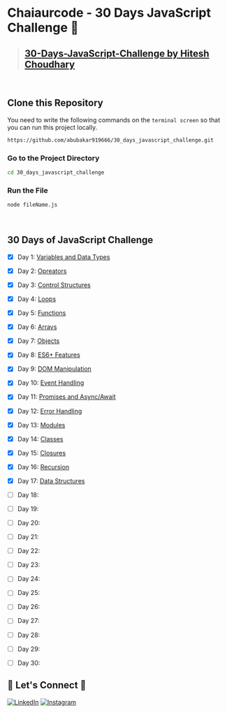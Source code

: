 # **Chaiaurcode - 30 Days JavaScript Challenge** 🎯

> ## [30-Days-JavaScript-Challenge by Hitesh Choudhary](https://courses.chaicode.com/learn/home) 
<br/>

## **Clone this Repository** 
You need to write the following commands on the `terminal screen` so that you can run this project locally.

```bash
https://github.com/abubakar919666/30_days_javascript_challenge.git
```

### Go to the Project Directory
```sh
cd 30_days_javascript_challenge
```

### Run the File
```sh
node fileName.js
```
<br />

## 30 Days of JavaScript Challenge

- [x] Day 1: [Variables and Data Types](https://github.com/abubakar919666/30_days_javascript_challenge/tree/main/Day01%20-%20Variables%20and%20Data%20Types)
- [x] Day 2: [Opreators](https://github.com/Abubakar919666/30_days_javascript_challenge/tree/main/Day02%20-%20Opreators) 
- [x] Day 3: [Control Structures](https://github.com/Abubakar919666/30_days_javascript_challenge/tree/main/Day03%20-%20Control%20Structures)
- [x] Day 4: [Loops](https://github.com/Abubakar919666/30_days_javascript_challenge/tree/main/Day04%20-%20Loops)
- [x] Day 5: [Functions](https://github.com/Abubakar919666/30_days_javascript_challenge/tree/main/Day05%20-%20Functions)
- [x] Day 6: [Arrays](https://github.com/Abubakar919666/30_days_javascript_challenge/tree/main/Day06%20-%20Arrays)
- [x] Day 7: [Objects](https://github.com/Abubakar919666/30_days_javascript_challenge/tree/main/Day07%20-%20Objects)
- [x] Day 8: [ES6+ Features](https://github.com/Abubakar919666/30_days_javascript_challenge/tree/main/Day08%20-%20ES6%2B%20Features)
- [x] Day 9: [DOM Manipulation](https://github.com/Abubakar919666/30_days_javascript_challenge/tree/main/Day09%20-%20DOM%20Manipulation)
- [x] Day 10: [Event Handling](https://github.com/Abubakar919666/30_days_javascript_challenge/tree/main/Day10%20-%20Event%20Handling)
- [x] Day 11: [Promises and Async/Await](https://github.com/Abubakar919666/30_days_javascript_challenge/tree/main/Day11%20-%20Promises%20and%20Async/Await)
- [x] Day 12: [Error Handling]()
- [x] Day 13: [Modules]()
- [x] Day 14: [Classes]()
- [x] Day 15: [Closures]()
- [x] Day 16: [Recursion]()
- [x] Day 17: [Data Structures]()
- [ ] Day 18:
- [ ] Day 19:
- [ ] Day 20:
- [ ] Day 21:
- [ ] Day 22:
- [ ] Day 23:
- [ ] Day 24:
- [ ] Day 25:
- [ ] Day 26:
- [ ] Day 27:
- [ ] Day 28:
- [ ] Day 29:
- [ ] Day 30:


## 🔗 **Let's Connect** 🤝
[![LinkedIn](https://img.shields.io/badge/LinkedIn-%230077B5.svg?logo=linkedin&logoColor=white)](https://www.linkedin.com/in/m-abubakar-9a4366249/)
[![Instagram](https://img.shields.io/badge/Instagram-%23E4405F.svg?logo=Instagram&logoColor=white)](https://www.instagram.com/abubakar91966/) 